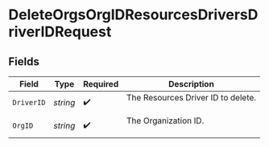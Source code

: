 # DeleteOrgsOrgIDResourcesDriversDriverIDRequest


## Fields

| Field                                | Type                                 | Required                             | Description                          |
| ------------------------------------ | ------------------------------------ | ------------------------------------ | ------------------------------------ |
| `DriverID`                           | *string*                             | :heavy_check_mark:                   | The Resources Driver ID to delete.<br/><br/> |
| `OrgID`                              | *string*                             | :heavy_check_mark:                   | The Organization ID.<br/><br/>       |